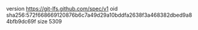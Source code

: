 version https://git-lfs.github.com/spec/v1
oid sha256:572f668669120876b6c7a49d29a10bddfa2638f3a468382dbed9a84bfb9dc69f
size 5309
